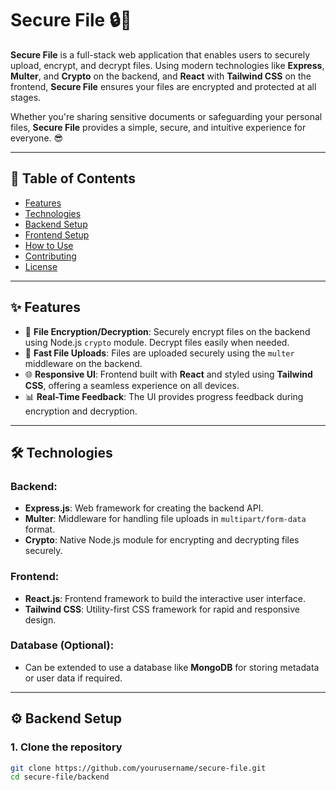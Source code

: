 # **Secure File** 🔒📂

**Secure File** is a full-stack web application that enables users to securely upload, encrypt, and decrypt files. Using modern technologies like **Express**, **Multer**, and **Crypto** on the backend, and **React** with **Tailwind CSS** on the frontend, **Secure File** ensures your files are encrypted and protected at all stages.

Whether you're sharing sensitive documents or safeguarding your personal files, **Secure File** provides a simple, secure, and intuitive experience for everyone. 😎

---

## 📑 **Table of Contents**

- [Features](#features)
- [Technologies](#technologies)
- [Backend Setup](#backend-setup)
- [Frontend Setup](#frontend-setup)
- [How to Use](#how-to-use)
- [Contributing](#contributing)
- [License](#license)

---

## ✨ **Features**

- 🔐 **File Encryption/Decryption**: Securely encrypt files on the backend using Node.js `crypto` module. Decrypt files easily when needed.
- 🚀 **Fast File Uploads**: Files are uploaded securely using the `multer` middleware on the backend.
- 🌐 **Responsive UI**: Frontend built with **React** and styled using **Tailwind CSS**, offering a seamless experience on all devices.
- 📊 **Real-Time Feedback**: The UI provides progress feedback during encryption and decryption.

---

## 🛠️ **Technologies**

### **Backend**:
- **Express.js**: Web framework for creating the backend API.
- **Multer**: Middleware for handling file uploads in `multipart/form-data` format.
- **Crypto**: Native Node.js module for encrypting and decrypting files securely.

### **Frontend**:
- **React.js**: Frontend framework to build the interactive user interface.
- **Tailwind CSS**: Utility-first CSS framework for rapid and responsive design.

### **Database** (Optional):
- Can be extended to use a database like **MongoDB** for storing metadata or user data if required.

---

## ⚙️ **Backend Setup**

### 1. Clone the repository

```bash
git clone https://github.com/yourusername/secure-file.git
cd secure-file/backend
